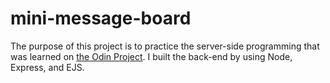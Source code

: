 # mini-message-board

The purpose of this project is to practice the server-side programming that was learned on [the Odin Project](https://www.theodinproject.com/lessons/node-path-nodejs-introduction-to-express).
I built the back-end by using Node, Express, and EJS.
